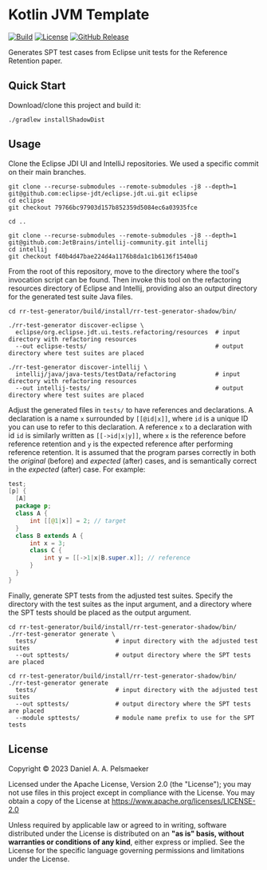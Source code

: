 # Kotlin JVM Template
[![Build](https://github.com/Virtlink/refret-eclipse-testcase-generator/actions/workflows/build.yml/badge.svg)](https://github.com/Virtlink/refret-eclipse-testcase-generator/actions)
[![License](https://img.shields.io/github/license/Virtlink/refret-eclipse-testcase-generator)](https://github.com/Virtlink/refret-eclipse-testcase-generator/blob/main/LICENSE)
[![GitHub Release](https://img.shields.io/github/v/release/Virtlink/myapp)](https://github.com/Virtlink/myapp/releases)

Generates SPT test cases from Eclipse unit tests for the Reference Retention paper.

## Quick Start
Download/clone this project and build it:

```shell
./gradlew installShadowDist
```


## Usage
Clone the Eclipse JDI UI and IntelliJ repositories. We used a specific commit on their main branches.

```shell
git clone --recurse-submodules --remote-submodules -j8 --depth=1 git@github.com:eclipse-jdt/eclipse.jdt.ui.git eclipse
cd eclipse
git checkout 79766bc97903d157b852359d5084ec6a03935fce

cd ..

git clone --recurse-submodules --remote-submodules -j8 --depth=1 git@github.com:JetBrains/intellij-community.git intellij
cd intellij
git checkout f40b4d47bae224d4a1176b8da1c1b6136f1540a0
```

From the root of this repository, move to the directory where the tool's invocation script can be found.  Then invoke this tool on the refactoring resources directory of Eclipse and Intellij, providing also an output directory for the generated test suite Java files.

```shell
cd rr-test-generator/build/install/rr-test-generator-shadow/bin/

./rr-test-generator discover-eclipse \
  eclipse/org.eclipse.jdt.ui.tests.refactoring/resources  # input directory with refactoring resources
  --out eclipse-tests/                                    # output directory where test suites are placed

./rr-test-generator discover-intellij \
  intellij/java/java-tests/testData/refactoring           # input directory with refactoring resources
  --out intellij-tests/                                   # output directory where test suites are placed
```

Adjust the generated files in `tests/` to have references and declarations. A declaration is a name `x` surrounded by `[[@id|x]]`, where `id` is a unique ID you can use to refer to this declaration.  A reference `x` to a declaration with id `id` is similarly written as `[[->id|x|y]]`, where `x` is the reference before reference retention and `y` is the expected reference after performing reference retention.  It is assumed that the program parses correctly in both the _original_ (before) and _expected_ (after) cases, and is semantically correct in the _expected_ (after) case.  For example:

```java
test;
[p] {
  [A]
  package p;
  class A {
      int [[@1|x]] = 2; // target
  }
  class B extends A {
      int x = 3;
      class C {
          int y = [[->1|x|B.super.x]]; // reference
      }
  }
}
```

Finally, generate SPT tests from the adjusted test suites.  Specify the directory with the test suites as the input argument, and a directory where the SPT tests should be placed as the output argument.

```shell
cd rr-test-generator/build/install/rr-test-generator-shadow/bin/
./rr-test-generator generate \
  tests/                      # input directory with the adjusted test suites
  --out spttests/             # output directory where the SPT tests are placed
  
cd rr-test-generator/build/install/rr-test-generator-shadow/bin/
./rr-test-generator generate
  tests/                      # input directory with the adjusted test suites
  --out spttests/             # output directory where the SPT tests are placed
  --module spttests/          # module name prefix to use for the SPT tests
```


## License
Copyright © 2023 Daniel A. A. Pelsmaeker

Licensed under the Apache License, Version 2.0 (the "License"); you may not use files in this project except in compliance with the License. You may obtain a copy of the License at <https://www.apache.org/licenses/LICENSE-2.0>

Unless required by applicable law or agreed to in writing, software distributed under the License is distributed on an **"as is" basis, without warranties or conditions of any kind**, either express or implied. See the License for the specific language governing permissions and limitations under the License.
